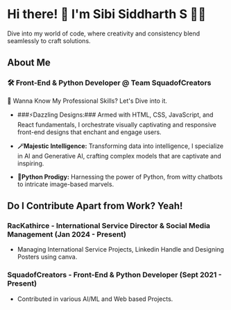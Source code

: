 # Hi there! 👋 I'm Sibi Siddharth S 🚀✨

Dive into my world of code, where creativity and consistency blend seamlessly to craft solutions.

## About Me

### 🛠️ Front-End & Python Developer @ Team SquadofCreators

💼 Wanna Know My Professional Skills? Let's Dive into it.

  - ###⚡Dazzling Designs:### Armed with HTML, CSS, JavaScript, and React fundamentals, I orchestrate visually captivating and responsive front-end designs that enchant and engage users.
    
  - **🪄Majestic Intelligence:** Transforming data into intelligence, I specialize in AI and Generative AI, crafting complex models that are captivate and inspiring.
    
  - **🐍Python Prodigy:** Harnessing the power of Python, from witty chatbots to intricate image-based marvels.

## Do I Contribute Apart from Work? Yeah!

### RacKathirce - International Service Director & Social Media Management (Jan 2024 - Present)
- Managing International Service Projects, Linkedin Handle and Designing Posters using canva.

### SquadofCreators - Front-End & Python Developer (Sept 2021 - Present)
- Contributed in various AI/ML and Web based Projects.
